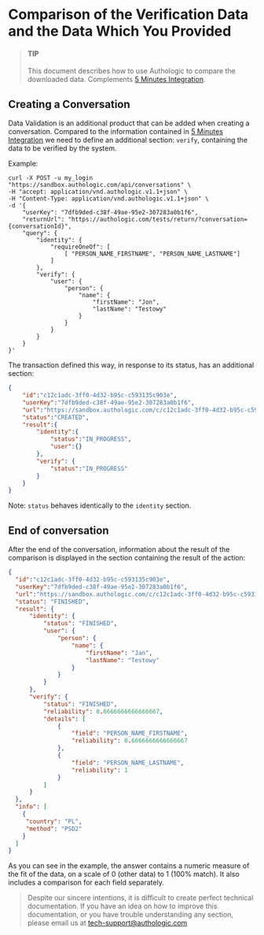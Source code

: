 # Comparison of the Verification Data and the Data Which You Provided

<!-- theme: info -->
> #### TIP
> 
> This document describes how to use Authologic to compare the downloaded data. 
> Complements [5 Minutes Integration](5minutesTutorial.md).

## Creating a Conversation

Data Validation is an additional product that can be added when creating a conversation. Compared to the information contained
in [5 Minutes Integration](5minutesTutorial.md) we need to define an additional section: `verify`, containing the data to be verified 
by the system.

Example:

```shell
curl -X POST -u my_login "https://sandbox.authologic.com/api/conversations" \
-H "accept: application/vnd.authologic.v1.1+json" \
-H "Content-Type: application/vnd.authologic.v1.1+json" \
-d '{
    "userKey": "7dfb9ded-c38f-49ae-95e2-307283a0b1f6",
    "returnUrl": "https://authologic.com/tests/return/?conversation={conversationId}",
    "query": {
        "identity": {
            "requireOneOf": [
                [ "PERSON_NAME_FIRSTNAME", "PERSON_NAME_LASTNAME"]
            ]
        },
        "verify": {
            "user": {
                "person": {
                    "name": {
                        "firstName": "Jon",
                        "lastName": "Testowy"
                    }
                }
            }
        }
    }
}'
```

The transaction defined this way, in response to its status, has an additional section:

```json
{
    "id":"c12c1adc-3ff0-4d32-b95c-c593135c903e",
    "userKey":"7dfb9ded-c38f-49ae-95e2-307283a0b1f6",
    "url":"https://sandbox.authologic.com/c/c12c1adc-3ff0-4d32-b95c-c593135c903e",
    "status":"CREATED",
    "result":{
        "identity":{
            "status":"IN_PROGRESS",
            "user":{}
        },
        "verify": {
            "status":"IN_PROGRESS"
        }
    }
}
```

Note: `status` behaves identically to the `identity` section.

## End of conversation

After the end of the conversation, information about the result of the comparison is displayed in the section containing 
the result of the action:

```json
{
  "id":"c12c1adc-3ff0-4d32-b95c-c593135c903e",
  "userKey":"7dfb9ded-c38f-49ae-95e2-307283a0b1f6",
  "url":"https://sandbox.authologic.com/c/c12c1adc-3ff0-4d32-b95c-c593135c903e",
  "status": "FINISHED",
  "result": {
      "identity": {
          "status": "FINISHED",
          "user": {
              "person": {
                  "name": {
                      "firstName": "Jan",
                      "lastName": "Testowy"
                  }
              }
          }
      },
      "verify": {
          "status": "FINISHED",
          "reliability": 0.6666666666666667,
          "details": [
              {
                  "field": "PERSON_NAME_FIRSTNAME",
                  "reliability": 0.6666666666666667
              },
              {
                  "field": "PERSON_NAME_LASTNAME",
                  "reliability": 1
              }
          ]
      }
  },
  "info": [
    {
     "country": "PL",
     "method": "PSD2"
    }
  ]
}
```

As you can see in the example, the answer contains a numeric measure of the fit of the data, on a scale of 0 (other data) to 1 (100% match).
It also includes a comparison for each field separately.

<!-- theme: info -->
>
> Despite our sincere intentions, it is difficult to create perfect technical documentation.
> If you have an idea on how to improve this documentation, or you have trouble understanding any section,
> please email us at tech-support@authologic.com
